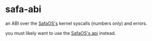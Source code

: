 # safa-abi
an ABI over the [SafaOS's](https://github.com/SafaOS/SafaOS) kernel syscalls (numbers only) and errors.

you must likely want to use the [SafaOS's api](https://github.com/SafaOS/safa-api) instead.